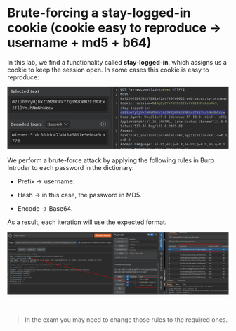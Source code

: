 # Brute-forcing a stay-logged-in cookie (cookie easy to reproduce -> username + md5 + b64)

In this lab, we find a functionality called **stay-logged-in**, which assigns us a cookie to keep the session open.
In some cases this cookie is easy to reproduce:

![Screenshot2](/04-Screenshots/stay-logged2.png)

We perform a brute-force attack by applying the following rules in Burp Intruder to each password in the dictionary:

- Prefix → username:

- Hash → in this case, the password in MD5.

- Encode → Base64.
  
As a result, each iteration will use the expected format.

![Screenshot2](/04-Screenshots/stay-logged1.png)

<br>

> In the exam you may need to change those rules to the required ones.






